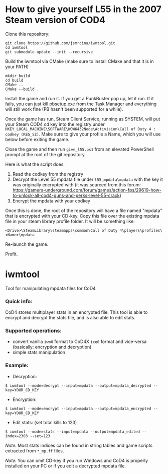 # How to give yourself L55 in the 2007 Steam version of COD4

Clone this repository:

```
git clone https://github.com/jsmrcina/iwmtool.git
cd iwmtool
git submodule update --init --recursive
```

Build the iwmtool via CMake (make sure to install CMake and that it is in your PATH)

```
mkdir build
cd build
CMake ..
CMake --build .
```

Install the game and run it. If you get a PunkBuster pop up, let it run. If it fails, you can just kill pbsetup.exe from the Task Manager and everything will still work fine (PB hasn't been supported for a while).

Once the game has run, Steam Client Service, running as SYSTEM, will put your Steam COD4 cd key into the registry under `HKEY_LOCAL_MACHINE\SOFTWARE\WOW6432Node\Activision\Call of Duty 4 : codkey (REG_SZ)`. Make sure to give your profile a Name, which you will use below before exiting the game.

Close the game and then run `give_l55.ps1` from an elevated PowerShell prompt at the root of the git repository.

Here is what the script does:

1) Read the codkey from the registry
2) Decrypt the Level 55 mpdata file under `l55_mpdata\mpdata` with the key it was originally encrypted with (it was sourced from this forum: https://gamers-underground.com/forum/games/action-fps/29619-how-to-unlock-all-cod4-guns-and-perks-level-55-crack)
3) Encrypt the mpdata with your codkey

Once this is done, the root of the repository will have a file named "mpdata" that is encrypted with your CD-key. Copy this file over the existing mpdata file in your steam library profile folder. It will be something like:

`<Drive>\SteamLibrary\steamapps\common\Call of Duty 4\players\profiles\<Name>\mpdata`

Re-launch the game.

Profit.

# iwmtool
Tool for manipulating mpdata files for CoD4

### Quick info:
CoD4 stores multiplayer stats in an encrypted file. This tool is able to encrypt and decrypt the stats file, and is also able to edit stats.

### Supported operations:
* convert vanilla `iwm0` format to CoD4X `ice0` format and vice-versa (basically: encryption and decryption)
* simple stats manipulation

### Example:
* Decryption:
```console
$ iwmtool --mode=decrypt --input=mpdata --output=mpdata_decrypted --key=YOUR_CD_KEY
```

* Encryption:
```console
$ iwmtool --mode=encrypt --input=mpdata --output=mpdata_encrypted --key=YOUR_CD_KEY
```

* Edit stats: (set total kills to 123)
```console
$ iwmtool --mode=stats --input=mpdata --output=mpdata_edited --index=2303 --set=123
```

*Note:* Most stats indices can be found in string tables and game scripts extracted from `*_mp.ff` files.

*Note:* You can omit CD-key if you run Windows and CoD4 is properly installed on your PC or if you edit a decrypted mpdata file.
